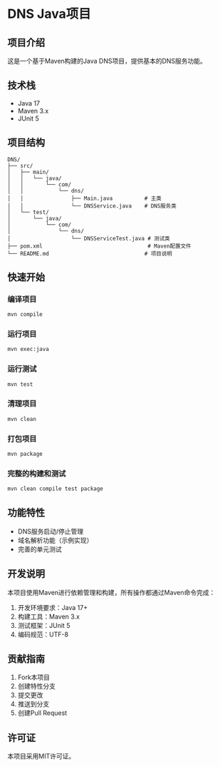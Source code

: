 # DNS Java项目

## 项目介绍

这是一个基于Maven构建的Java DNS项目，提供基本的DNS服务功能。

## 技术栈

- Java 17
- Maven 3.x
- JUnit 5

## 项目结构

```
DNS/
├── src/
│   ├── main/
│   │   └── java/
│   │       └── com/
│   │           └── dns/
│   │               ├── Main.java          # 主类
│   │               └── DNSService.java    # DNS服务类
│   └── test/
│       └── java/
│           └── com/
│               └── dns/
│                   └── DNSServiceTest.java # 测试类
├── pom.xml                                 # Maven配置文件
└── README.md                              # 项目说明
```

## 快速开始

### 编译项目
```bash
mvn compile
```

### 运行项目
```bash
mvn exec:java
```

### 运行测试
```bash
mvn test
```

### 清理项目
```bash
mvn clean
```

### 打包项目
```bash
mvn package
```

### 完整的构建和测试
```bash
mvn clean compile test package
```

## 功能特性

- DNS服务启动/停止管理
- 域名解析功能（示例实现）
- 完善的单元测试

## 开发说明

本项目使用Maven进行依赖管理和构建，所有操作都通过Maven命令完成：

1. 开发环境要求：Java 17+
2. 构建工具：Maven 3.x
3. 测试框架：JUnit 5
4. 编码规范：UTF-8

## 贡献指南

1. Fork本项目
2. 创建特性分支
3. 提交更改
4. 推送到分支
5. 创建Pull Request

## 许可证

本项目采用MIT许可证。 